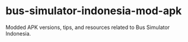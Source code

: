# bus-simulator-indonesia-mod-apk
Modded APK versions, tips, and resources related to Bus Simulator Indonesia.
